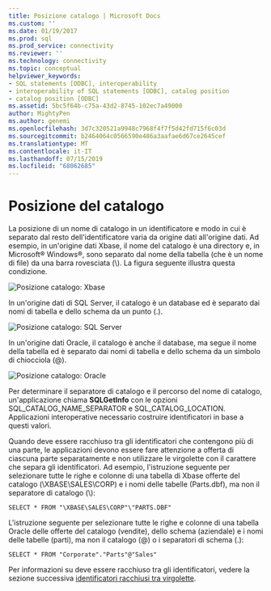 ```yaml
---
title: Posizione catalogo | Microsoft Docs
ms.custom: ''
ms.date: 01/19/2017
ms.prod: sql
ms.prod_service: connectivity
ms.reviewer: ''
ms.technology: connectivity
ms.topic: conceptual
helpviewer_keywords:
- SQL statements [ODBC], interoperability
- interoperability of SQL statements [ODBC], catalog position
- catalog position [ODBC]
ms.assetid: 5bc5f64b-c75a-43d2-8745-102ec7a49000
author: MightyPen
ms.author: genemi
ms.openlocfilehash: 3d7c320521a9948c7968f4f7f5d42fd715f6c03d
ms.sourcegitcommit: b2464064c0566590e486a3aafae6d67ce2645cef
ms.translationtype: MT
ms.contentlocale: it-IT
ms.lasthandoff: 07/15/2019
ms.locfileid: "68062685"
---
```

# <a name="catalog-position"></a>Posizione del catalogo
La posizione di un nome di catalogo in un identificatore e modo in cui è separato dal resto dell'identificatore varia da origine dati all'origine dati. Ad esempio, in un'origine dati Xbase, il nome del catalogo è una directory e, in Microsoft® Windows®, sono separato dal nome della tabella (che è un nome di file) da una barra rovesciata (\\). La figura seguente illustra questa condizione.  
  
 ![Posizione catalogo: Xbase](../../../odbc/reference/develop-app/media/ch0801.gif "ch0801")  
  
 In un'origine dati di SQL Server, il catalogo è un database ed è separato dai nomi di tabella e dello schema da un punto (.).  
  
 ![Posizione catalogo: SQL Server](../../../odbc/reference/develop-app/media/ch0802.gif "ch0802")  
  
 In un'origine dati Oracle, il catalogo è anche il database, ma segue il nome della tabella ed è separato dai nomi di tabella e dello schema da un simbolo di chiocciola (@).  
  
 ![Posizione catalogo: Oracle](../../../odbc/reference/develop-app/media/ch0803.gif "ch0803")  
  
 Per determinare il separatore di catalogo e il percorso del nome di catalogo, un'applicazione chiama **SQLGetInfo** con le opzioni SQL_CATALOG_NAME_SEPARATOR e SQL_CATALOG_LOCATION. Applicazioni interoperative necessario costruire identificatori in base a questi valori.  
  
 Quando deve essere racchiuso tra gli identificatori che contengono più di una parte, le applicazioni devono essere fare attenzione a offerta di ciascuna parte separatamente e non utilizzare le virgolette con il carattere che separa gli identificatori. Ad esempio, l'istruzione seguente per selezionare tutte le righe e colonne di una tabella di Xbase offerte del catalogo (\XBASE\SALES\CORP) e i nomi delle tabelle (Parts.dbf), ma non il separatore di catalogo (\\):  
  
```  
SELECT * FROM "\XBASE\SALES\CORP"\"PARTS.DBF"  
```  
  
 L'istruzione seguente per selezionare tutte le righe e colonne di una tabella Oracle delle offerte del catalogo (vendite), dello schema (aziendale) e i nomi delle tabelle (parti), ma non il catalogo (@) o i separatori di schema (.):  
  
```  
SELECT * FROM "Corporate"."Parts"@"Sales"  
```  
  
 Per informazioni su deve essere racchiuso tra gli identificatori, vedere la sezione successiva [identificatori racchiusi tra virgolette](../../../odbc/reference/develop-app/quoted-identifiers.md).
